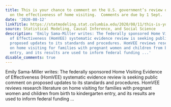 ```yaml
---
title: This is your chance to comment on the U.S. government’s review of evidence
  on the effectiveness of home visiting.  Comments are due by 1 Sept.
date: '2020-08-12'
linkTitle: https://statmodeling.stat.columbia.edu/2020/08/11/this-is-your-chance-to-comment-on-the-u-s-governments-review-of-evidence-on-the-effectiveness-of-home-visiting/
source: Statistical Modeling, Causal Inference, and Social Science
description: 'Emily Sama-Miller writes: The federally sponsored Home Visiting Evidence
  of Effectiveness (HomVEE) systematic evidence review is seeking public comment on
  proposed updates to its standards and procedures. HomVEE reviews research literature
  on home visiting for families with pregnant women and children from birth to kindergarten
  entry, and its results are used to inform federal funding ...'
disable_comments: true
---
```

Emily Sama-Miller writes: The federally sponsored Home Visiting Evidence of Effectiveness (HomVEE) systematic evidence review is seeking public comment on proposed updates to its standards and procedures. HomVEE reviews research literature on home visiting for families with pregnant women and children from birth to kindergarten entry, and its results are used to inform federal funding ...